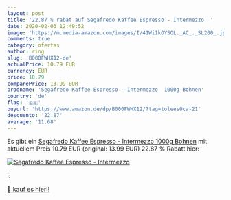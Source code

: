 ```yaml
---
layout: post
title: '22.87 % rabat auf Segafredo Kaffee Espresso - Intermezzo  '
date: 2020-02-03 12:49:52
image: 'https://m.media-amazon.com/images/I/41Wi1kOYSOL._AC_._SL200_.jpg'
comments: true
category: ofertas
author: ring
slug: 'B000FWHX12-de'
actualPrice: 10.79 EUR
currency: EUR
price: 10.79
comparePrice: 13.99 EUR
prodname: 'Segafredo Kaffee Espresso - Intermezzo  1000g Bohnen'
country: 'de'
flag: '🇩🇪'
buyurl: 'https://www.amazon.de/dp/B000FWHX12/?tag=tolees0ca-21'
descuento: '22.87'
average: '11.68'
---
```


Es gibt ein [Segafredo Kaffee Espresso - Intermezzo  1000g Bohnen](https://www.amazon.de/dp/B000FWHX12/?tag=tolees0ca-21) mit aktuellem Preis 10.79 EUR (original: 13.99 EUR) 22.87 % Rabatt hier:

[![Segafredo Kaffee Espresso - Intermezzo  ](https://m.media-amazon.com/images/I/41Wi1kOYSOL._AC_._SL200_.jpg)](https://www.amazon.de/dp/B000FWHX12/?tag=tolees0ca-21)

ℹ️:


[🛒 kauf es hier!!](https://www.amazon.de/dp/B000FWHX12/?tag=tolees0ca-21)

